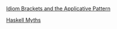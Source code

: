 
[Idiom Brackets and the Applicative Pattern](https://tavrinky.github.io/site/idiombrackets)

[Haskell Myths](https://tavrinky.github.io/site/myths)


